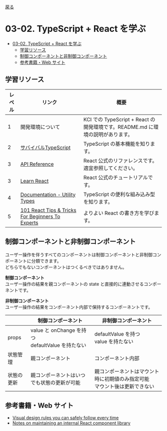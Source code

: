 [戻る](../../../README.md)

# 03-02. TypeScript + React を学ぶ

- [03-02. TypeScript + React を学ぶ](#03-02-typescript--react-を学ぶ)
  - [学習リソース](#学習リソース)
  - [制御コンポーネントと非制御コンポーネント](#制御コンポーネントと非制御コンポーネント)
  - [参考書籍・Web サイト](#参考書籍web-サイト)

## 学習リソース

| レベル | リンク                                                                                                                                 | 概要                                                                           |
| ------ | -------------------------------------------------------------------------------------------------------------------------------------- | ------------------------------------------------------------------------------ |
| 1      | 開発環境について                                                                                                                       | KCI での TypeScript + React の開発環境です。README.md に環境の説明があります。 |
| 2      | [サバイバルTypeScript](https://typescriptbook.jp/)                                                                                     | TypeScript の基本機能を知ります。                                              |
| 3      | [API Reference](https://ja.react.dev/reference/react)                                                                                  | React 公式のリファレンスです。適宜参照してください。                           |
| 3      | [Learn React](https://ja.react.dev/learn)                                                                                              | React 公式のチュートリアルです。                                               |
| 4      | [Documentation - Utility Types](https://www.typescriptlang.org/docs/handbook/utility-types.html)                                       | TypeScript の便利な組み込み型を知ります。                                      |
| 5      | [101 React Tips & Tricks For Beginners To Experts](https://dev.to/_ndeyefatoudiop/101-react-tips-tricks-for-beginners-to-experts-4m11) | よりよい React の書き方を学びます。                                            |

## 制御コンポーネントと非制御コンポーネント

ユーザー操作を伴うすべてのコンポーネントは制御コンポーネントと非制御コンポーネントに分類できます。  
どちらでもないコンポーネントはつくるべきではありません。

**制御コンポーネント**  
ユーザー操作の結果を親コンポーネントの state と直接的に連動させるコンポーネントです。

**非制御コンポーネント**  
ユーザー操作の結果をコンポーネント内部で保持するコンポーネントです。

|            | 制御コンポーネント                                   | 非制御コンポーネント                                                          |
| ---------- | ---------------------------------------------------- | ----------------------------------------------------------------------------- |
| props      | value と onChange を持つ<br/>defaultValue を持たない | defaultValue を持つ<br/>value を持たない                                      |
| 状態管理   | 親コンポーネント                                     | コンポーネント内部                                                            |
| 状態の更新 | 親コンポーネントはいつでも状態の更新が可能           | 親コンポーネントはマウント時に初期値のみ指定可能<br/>マウント後は更新できない |

## 参考書籍・Web サイト

- [Visual design rules you can safely follow every time](https://anthonyhobday.com/sideprojects/saferules/)
- [Notes on maintaining an internal React component library](https://gabe.pizza/notes-on-component-libraries/)
